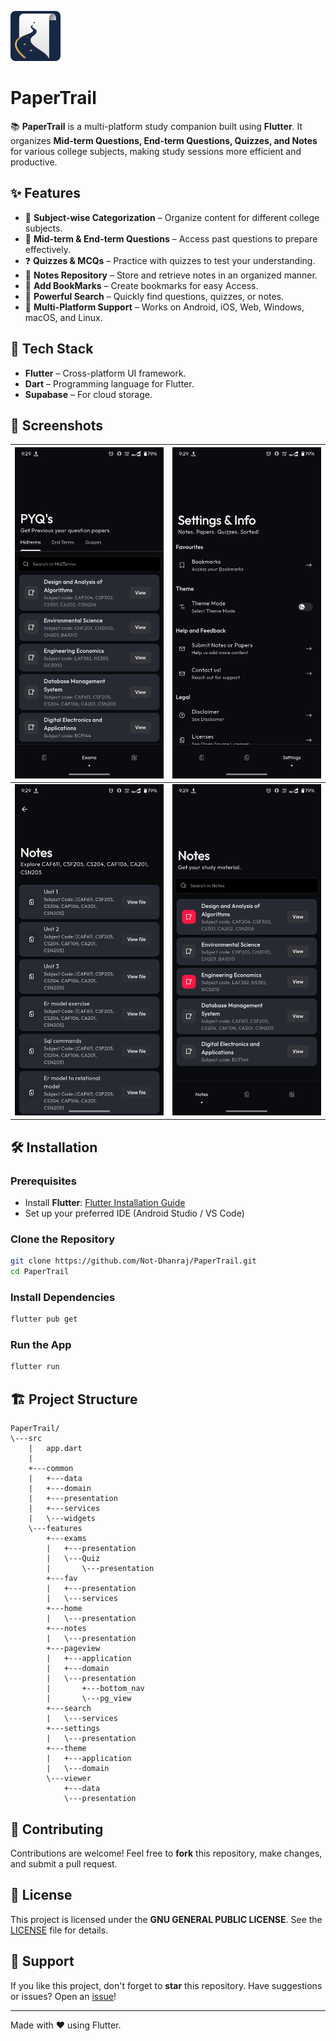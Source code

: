   <a href="url"><img src="assets\icon\icon.png" height="auto" width="80" style="border-radius:10%"></a>
  
  # PaperTrail




📚 **PaperTrail** is a multi-platform study companion built using **Flutter**. It organizes **Mid-term Questions, End-term Questions, Quizzes, and Notes** for various college subjects, making study sessions more efficient and productive.

## ✨ Features
- 📖 **Subject-wise Categorization** – Organize content for different college subjects.
- 📝 **Mid-term & End-term Questions** – Access past questions to prepare effectively.
- ❓ **Quizzes & MCQs** – Practice with quizzes to test your understanding.
- 📂 **Notes Repository** – Store and retrieve notes in an organized manner.
- 🔖 **Add BookMarks** – Create bookmarks for easy Access.
- 🔎 **Powerful Search** – Quickly find questions, quizzes, or notes.
- 📲 **Multi-Platform Support** – Works on Android, iOS, Web, Windows, macOS, and Linux.

## 🚀 Tech Stack
- **Flutter** – Cross-platform UI framework.
- **Dart** – Programming language for Flutter.
- **Supabase** – For cloud storage.


## 📸 Screenshots
| ![Photo 1](screenshots/Screenshot_20250323-092912.PaperTrail.png) | ![Photo 2](screenshots/Screenshot_20250323-092917.PaperTrail.png) |
|---------------------------------------------|---------------------------------------------|
| ![Photo 3](screenshots/Screenshot_20250323-092931.PaperTrail.png) | ![Photo 4](screenshots/Screenshot_20250323-092959.PaperTrail.png) |


## 🛠️ Installation

### Prerequisites
- Install **Flutter**: [Flutter Installation Guide](https://flutter.dev/docs/get-started/install)
- Set up your preferred IDE (Android Studio / VS Code)

### Clone the Repository
```sh
git clone https://github.com/Not-Dhanraj/PaperTrail.git
cd PaperTrail
```

### Install Dependencies
```sh
flutter pub get
```

### Run the App
```sh
flutter run
```

## 🏗️ Project Structure
```
PaperTrail/
\---src
    |   app.dart
    |   
    +---common
    |   +---data
    |   +---domain
    |   +---presentation
    |   +---services
    |   \---widgets
    \---features
        +---exams
        |   +---presentation
        |   \---Quiz
        |       \---presentation
        +---fav
        |   +---presentation
        |   \---services
        +---home
        |   \---presentation
        +---notes
        |   \---presentation
        +---pageview
        |   +---application
        |   +---domain
        |   \---presentation
        |       +---bottom_nav
        |       \---pg_view        
        +---search
        |   \---services
        +---settings
        |   \---presentation    
        +---theme
        |   +---application
        |   \---domain
        \---viewer
            +---data
            \---presentation

```

## 🤝 Contributing
Contributions are welcome! Feel free to **fork** this repository, make changes, and submit a pull request.

## 📜 License
This project is licensed under the **GNU GENERAL PUBLIC LICENSE**. See the [LICENSE](LICENSE) file for details.

## 🌟 Support
If you like this project, don't forget to **star** this repository. Have suggestions or issues? Open an [issue](https://github.com/Not-Dhanraj/PaperTrail/issues)!

---
Made with ❤️ using Flutter.

